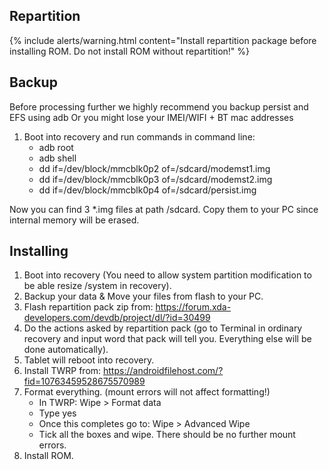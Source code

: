 ## Repartition

{% include alerts/warning.html content="Install repartition package before installing ROM. Do not install ROM without repartition!" %}

## Backup
Before processing further we highly recommend you backup persist and EFS using adb
Or you might lose your IMEI/WIFI + BT mac addresses
1. Boot into recovery and run commands in command line:
    - adb root
    - adb shell
    - dd if=/dev/block/mmcblk0p2 of=/sdcard/modemst1.img
    - dd if=/dev/block/mmcblk0p3 of=/sdcard/modemst2.img
    - dd if=/dev/block/mmcblk0p4 of=/sdcard/persist.img

Now you can find 3 *.img files at path /sdcard. Copy them to your PC since internal memory will be erased.

## Installing
1. Boot into recovery (You need to allow system partition modification to be able resize /system in recovery).
2. Backup your data & Move your files from flash to your PC.
3. Flash repartition pack zip from: https://forum.xda-developers.com/devdb/project/dl/?id=30499
4. Do the actions asked by repartition pack (go to Terminal in ordinary recovery and input word that pack will tell you. Everything else will be done automatically).
5. Tablet will reboot into recovery.
6. Install TWRP from: https://androidfilehost.com/?fid=10763459528675570989
7. Format everything. (mount errors will not affect formatting!)
    - In TWRP: Wipe > Format data
    - Type yes
    - Once this completes go to: Wipe > Advanced Wipe
    - Tick all the boxes and wipe. There should be no further mount errors.
8. Install ROM.
